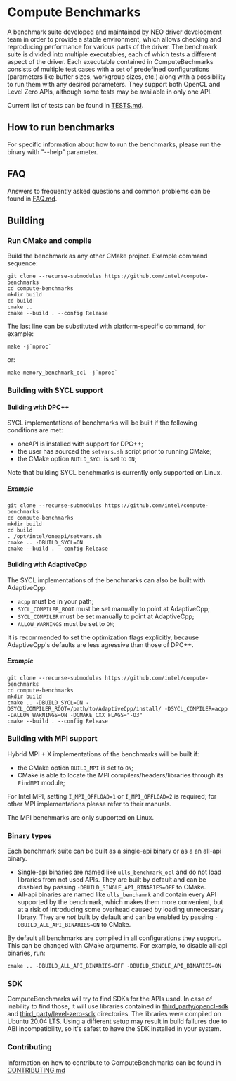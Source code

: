  # Compute Benchmarks
A benchmark suite developed and maintained by NEO driver development team in order to provide a stable environment, which allows checking and reproducing performance for various parts of the driver. The benchmark suite is divided into multiple executables, each of which tests a different aspect of the driver. Each executable contained in ComputeBechmarks consists of multiple test cases with a set of predefined configurations (parameters like buffer sizes, workgroup sizes, etc.) along with a possibility to run them with any desired parameters. They support both OpenCL and Level Zero APIs, although some tests may be available in only one API.

Current list of tests can be found in [TESTS.md](TESTS.md).

## How to run benchmarks
For specific information about how to run the benchmarks, please run the binary with "--help" parameter.

## FAQ
Answers to frequently asked questions and common problems can be found in [FAQ.md](FAQ.md).


## Building


### Run CMake and compile
Build the benchmark as any other CMake project. Example command sequence:
```
git clone --recurse-submodules https://github.com/intel/compute-benchmarks
cd compute-benchmarks
mkdir build
cd build
cmake ..
cmake --build . --config Release
```
The last line can be substituted with platform-specific command, for example:
```
make -j`nproc`
```
or:
```
make memory_benchmark_ocl -j`nproc`
```

### Building with SYCL support

#### Building with DPC++

SYCL implementations of benchmarks will be built if the following conditions are met:

* oneAPI is installed with support for DPC++;
* the user has sourced the `setvars.sh` script prior to running CMake;
* the CMake option `BUILD_SYCL` is set to `ON`;

Note that building SYCL benchmarks is currently only supported on Linux.

##### Example

```
git clone --recurse-submodules https://github.com/intel/compute-benchmarks
cd compute-benchmarks
mkdir build
cd build
. /opt/intel/oneapi/setvars.sh
cmake .. -DBUILD_SYCL=ON
cmake --build . --config Release
```

#### Building with AdaptiveCpp

The SYCL implementations of the benchmarks can also be built with AdaptiveCpp:

* `acpp` must be in your path;
* `SYCL_COMPILER_ROOT` must be set manually to point at AdaptiveCpp;
* `SYCL_COMPILER` must be set manually to point at AdaptiveCpp;
* `ALLOW_WARNINGS` must be set to `ON`;

It is recommended to set the optimization flags explicitly, because
AdaptiveCpp's defaults are less agressive than those of DPC++.

##### Example

```
git clone --recurse-submodules https://github.com/intel/compute-benchmarks
cd compute-benchmarks
mkdir build
cmake .. -DBUILD_SYCL=ON -DSYCL_COMPILER_ROOT=/path/to/AdaptiveCpp/install/ -DSYCL_COMPILER=acpp -DALLOW_WARNINGS=ON -DCMAKE_CXX_FLAGS="-O3"
cmake --build . --config Release
```


### Building with MPI support

Hybrid MPI + X implementations of the benchmarks will be built if:

* the CMake option `BUILD_MPI` is set to `ON`;
* CMake is able to locate the MPI compilers/headers/libraries through its `FindMPI` module;

For Intel MPI, setting `I_MPI_OFFLOAD=1` or `I_MPI_OFFLOAD=2` is required; for other MPI implementations please refer to their manuals.

The MPI benchmarks are only supported on Linux.

### Binary types
Each benchmark suite can be built as a single-api binary or as a an all-api binary.
- Single-api binaries are named like `ulls_benchmark_ocl` and do not load libraries from not used APIs. They are built by default and can be disabled by passing `-DBUILD_SINGLE_API_BINARIES=OFF` to CMake.
- All-api binaries are named like `ulls_benchamrk` and contain every API supported by the benchmark, which makes them more convenient, but at a risk of introducing some overhead caused by loading unnecessary library. They are *not* built by default and can be enabled by passing `-DBUILD_ALL_API_BINARIES=ON` to CMake.

By default all benchmarks are compiled in all configurations they support. This can be changed with CMake arguments. For example, to disable all-api binaries, run:
```
cmake .. -DBUILD_ALL_API_BINARIES=OFF -DBUILD_SINGLE_API_BINARIES=ON
```

### SDK
ComputeBenchmarks will try to find SDKs for the APIs used. In case of inability to find those, it will use libraries contained in [third_party/opencl-sdk](third_party/opencl-sdk) and [third_party/level-zero-sdk](third_party/level-zero-sdk) directories. The libraries were compiled on Ubuntu 20.04 LTS. Using a different setup may result in build failures due to ABI incompatibility, so it's safest to have the SDK installed in your system.

### Contributing
Information on how to contribute to ComputeBenchmarks can be found in [CONTRIBUTING.md](CONTRIBUTING.md)
